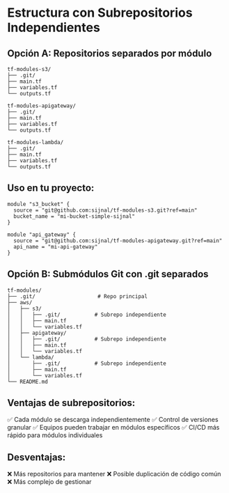 # Estructura con Subrepositorios Independientes

## Opción A: Repositorios separados por módulo
```
tf-modules-s3/
├── .git/
├── main.tf
├── variables.tf
└── outputs.tf

tf-modules-apigateway/
├── .git/
├── main.tf
├── variables.tf
└── outputs.tf

tf-modules-lambda/
├── .git/
├── main.tf
├── variables.tf
└── outputs.tf
```

## Uso en tu proyecto:
```hcl
module "s3_bucket" {
  source = "git@github.com:sijnal/tf-modules-s3.git?ref=main"
  bucket_name = "mi-bucket-simple-sijnal"
}

module "api_gateway" {
  source = "git@github.com:sijnal/tf-modules-apigateway.git?ref=main"
  api_name = "mi-api-gateway"
}
```

## Opción B: Submódulos Git con .git separados
```
tf-modules/
├── .git/                    # Repo principal
├── aws/
│   ├── s3/
│   │   ├── .git/           # Subrepo independiente
│   │   ├── main.tf
│   │   └── variables.tf
│   ├── apigateway/
│   │   ├── .git/           # Subrepo independiente
│   │   ├── main.tf
│   │   └── variables.tf
│   └── lambda/
│       ├── .git/           # Subrepo independiente
│       ├── main.tf
│       └── variables.tf
└── README.md
```

## Ventajas de subrepositorios:
✅ Cada módulo se descarga independientemente
✅ Control de versiones granular
✅ Equipos pueden trabajar en módulos específicos
✅ CI/CD más rápido para módulos individuales

## Desventajas:
❌ Más repositorios para mantener
❌ Posible duplicación de código común
❌ Más complejo de gestionar 